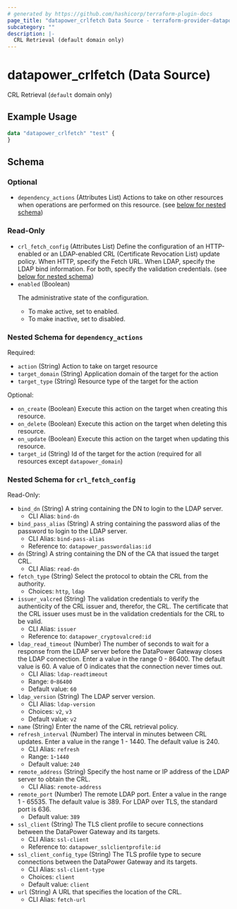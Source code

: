 ```yaml
---
# generated by https://github.com/hashicorp/terraform-plugin-docs
page_title: "datapower_crlfetch Data Source - terraform-provider-datapower"
subcategory: ""
description: |-
  CRL Retrieval (default domain only)
---
```


# datapower_crlfetch (Data Source)

CRL Retrieval (`default` domain only)

## Example Usage

```terraform
data "datapower_crlfetch" "test" {
}
```

<!-- schema generated by tfplugindocs -->
## Schema

### Optional

- `dependency_actions` (Attributes List) Actions to take on other resources when operations are performed on this resource. (see [below for nested schema](#nestedatt--dependency_actions))

### Read-Only

- `crl_fetch_config` (Attributes List) Define the configuration of an HTTP-enabled or an LDAP-enabled CRL (Certificate Revocation List) update policy. When HTTP, specify the Fetch URL. When LDAP, specify the LDAP bind information. For both, specify the validation credentials. (see [below for nested schema](#nestedatt--crl_fetch_config))
- `enabled` (Boolean) <p>The administrative state of the configuration.</p><ul><li>To make active, set to enabled.</li><li>To make inactive, set to disabled.</li></ul>

<a id="nestedatt--dependency_actions"></a>
### Nested Schema for `dependency_actions`

Required:

- `action` (String) Action to take on target resource
- `target_domain` (String) Application domain of the target for the action
- `target_type` (String) Resource type of the target for the action

Optional:

- `on_create` (Boolean) Execute this action on the target when creating this resource.
- `on_delete` (Boolean) Execute this action on the target when deleting this resource.
- `on_update` (Boolean) Execute this action on the target when updating this resource.
- `target_id` (String) Id of the target for the action (required for all resources except `datapower_domain`)


<a id="nestedatt--crl_fetch_config"></a>
### Nested Schema for `crl_fetch_config`

Read-Only:

- `bind_dn` (String) A string containing the DN to login to the LDAP server.
  - CLI Alias: `bind-dn`
- `bind_pass_alias` (String) A string containing the password alias of the password to login to the LDAP server.
  - CLI Alias: `bind-pass-alias`
  - Reference to: `datapower_passwordalias:id`
- `dn` (String) A string containing the DN of the CA that issued the target CRL.
  - CLI Alias: `read-dn`
- `fetch_type` (String) Select the protocol to obtain the CRL from the authority.
  - Choices: `http`, `ldap`
- `issuer_valcred` (String) The validation credentials to verify the authenticity of the CRL issuer and, therefor, the CRL. The certificate that the CRL issuer uses must be in the validation credentials for the CRL to be valid.
  - CLI Alias: `issuer`
  - Reference to: `datapower_cryptovalcred:id`
- `ldap_read_timeout` (Number) The number of seconds to wait for a response from the LDAP server before the DataPower Gateway closes the LDAP connection. Enter a value in the range 0 - 86400. The default value is 60. A value of 0 indicates that the connection never times out.
  - CLI Alias: `ldap-readtimeout`
  - Range: `0`-`86400`
  - Default value: `60`
- `ldap_version` (String) The LDAP server version.
  - CLI Alias: `ldap-version`
  - Choices: `v2`, `v3`
  - Default value: `v2`
- `name` (String) Enter the name of the CRL retrieval policy.
- `refresh_interval` (Number) The interval in minutes between CRL updates. Enter a value in the range 1 - 1440. The default value is 240.
  - CLI Alias: `refresh`
  - Range: `1`-`1440`
  - Default value: `240`
- `remote_address` (String) Specify the host name or IP address of the LDAP server to obtain the CRL.
  - CLI Alias: `remote-address`
- `remote_port` (Number) The remote LDAP port. Enter a value in the range 1 - 65535. The default value is 389. For LDAP over TLS, the standard port is 636.
  - Default value: `389`
- `ssl_client` (String) The TLS client profile to secure connections between the DataPower Gateway and its targets.
  - CLI Alias: `ssl-client`
  - Reference to: `datapower_sslclientprofile:id`
- `ssl_client_config_type` (String) The TLS profile type to secure connections between the DataPower Gateway and its targets.
  - CLI Alias: `ssl-client-type`
  - Choices: `client`
  - Default value: `client`
- `url` (String) A URL that specifies the location of the CRL.
  - CLI Alias: `fetch-url`

